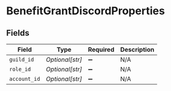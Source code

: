 # BenefitGrantDiscordProperties


## Fields

| Field              | Type               | Required           | Description        |
| ------------------ | ------------------ | ------------------ | ------------------ |
| `guild_id`         | *Optional[str]*    | :heavy_minus_sign: | N/A                |
| `role_id`          | *Optional[str]*    | :heavy_minus_sign: | N/A                |
| `account_id`       | *Optional[str]*    | :heavy_minus_sign: | N/A                |